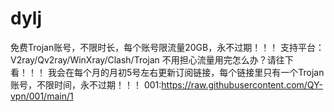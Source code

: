 # dylj
免费Trojan账号，不限时长，每个账号限流量20GB，永不过期！！！
支持平台：V2ray/Qv2ray/WinXray/Clash/Trojan
不用担心流量用完怎么办？请往下看！！！
我会在每个月的月初5号左右更新订阅链接，每个链接里只有一个Trojan账号，不限时间，永不过期！！！
001:https://raw.githubusercontent.com/QY-vpn/001/main/1
